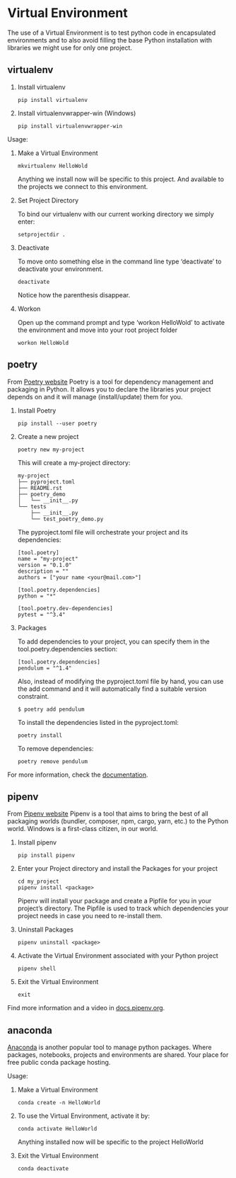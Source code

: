 # Virtual Environment

The use of a Virtual Environment is to test python code in encapsulated environments and to also avoid filling the base Python installation with libraries we might use for only one project.

## virtualenv

1.  Install virtualenv

        pip install virtualenv

1.  Install virtualenvwrapper-win (Windows)

        pip install virtualenvwrapper-win

Usage:

1.  Make a Virtual Environment

        mkvirtualenv HelloWold

    Anything we install now will be specific to this project. And available to the projects we connect to this environment.

1.  Set Project Directory

    To bind our virtualenv with our current working directory we simply enter:

        setprojectdir .

1.  Deactivate

    To move onto something else in the command line type ‘deactivate’ to deactivate your environment.

        deactivate

    Notice how the parenthesis disappear.

1.  Workon

    Open up the command prompt and type ‘workon HelloWold’ to activate the environment and move into your root project folder

        workon HelloWold

## poetry

<base-disclaimer>
  <base-disclaimer-title>
    From <a href="https://python-poetry.org/">Poetry website</a>
  </base-disclaimer-title>
  <base-disclaimer-content>
    Poetry is a tool for dependency management and packaging in Python. It allows you to declare the libraries your project depends on and it will manage (install/update) them for you.
  </base-disclaimer-content>
</base-disclaimer>

1.  Install Poetry

        pip install --user poetry

2.  Create a new project

        poetry new my-project

    This will create a my-project directory:

        my-project
        ├── pyproject.toml
        ├── README.rst
        ├── poetry_demo
        │   └── __init__.py
        └── tests
            ├── __init__.py
            └── test_poetry_demo.py

    The pyproject.toml file will orchestrate your project and its dependencies:

        [tool.poetry]
        name = "my-project"
        version = "0.1.0"
        description = ""
        authors = ["your name <your@mail.com>"]

        [tool.poetry.dependencies]
        python = "*"

        [tool.poetry.dev-dependencies]
        pytest = "^3.4"

3.  Packages

    To add dependencies to your project, you can specify them in the tool.poetry.dependencies section:

        [tool.poetry.dependencies]
        pendulum = "^1.4"

    Also, instead of modifying the pyproject.toml file by hand, you can use the add command and it will automatically find a suitable version constraint.

        $ poetry add pendulum

    To install the dependencies listed in the pyproject.toml:

        poetry install

    To remove dependencies:

        poetry remove pendulum

For more information, check the [documentation](https://poetry.eustace.io/docs/).

## pipenv

<base-disclaimer>
  <base-disclaimer-title>
    From <a target="_blanc" href="https://pipenv.pypa.io/en/latest/">Pipenv website</a>
  </base-disclaimer-title>
  <base-disclaimer-content>
    Pipenv is a tool that aims to bring the best of all packaging worlds (bundler, composer, npm, cargo, yarn, etc.) to the Python world. Windows is a first-class citizen, in our world.
  </base-disclaimer-content>
</base-disclaimer>

1.  Install pipenv

        pip install pipenv

2.  Enter your Project directory and install the Packages for your project

        cd my_project
        pipenv install <package>

    Pipenv will install your package and create a Pipfile for you in your project’s directory. The Pipfile is used to track which dependencies your project needs in case you need to re-install them.

3.  Uninstall Packages

        pipenv uninstall <package>

4.  Activate the Virtual Environment associated with your Python project

        pipenv shell

5.  Exit the Virtual Environment

        exit

Find more information and a video in [docs.pipenv.org](https://docs.pipenv.org/).

## anaconda

<base-disclaimer>
  <base-disclaimer-title>
    <a target="_blanc" href="https://pipenv.pypa.io/en/latest/">Anaconda</a> is another popular tool to manage python packages.
  </base-disclaimer-title>
  <base-disclaimer-content>
    Where packages, notebooks, projects and environments are shared. Your place for free public conda package hosting.
  </base-disclaimer-content>
</base-disclaimer>

Usage:

1.  Make a Virtual Environment

        conda create -n HelloWorld

2.  To use the Virtual Environment, activate it by:

        conda activate HelloWorld

    Anything installed now will be specific to the project HelloWorld

3.  Exit the Virtual Environment

        conda deactivate
